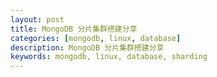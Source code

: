 ```yaml
---
layout: post
title: MongoDB 分片集群搭建分享
categories: [mongodb, linux, database]
description: MongoDB 分片集群搭建分享
keywords: mongodb, linux, database, sharding
---
```



